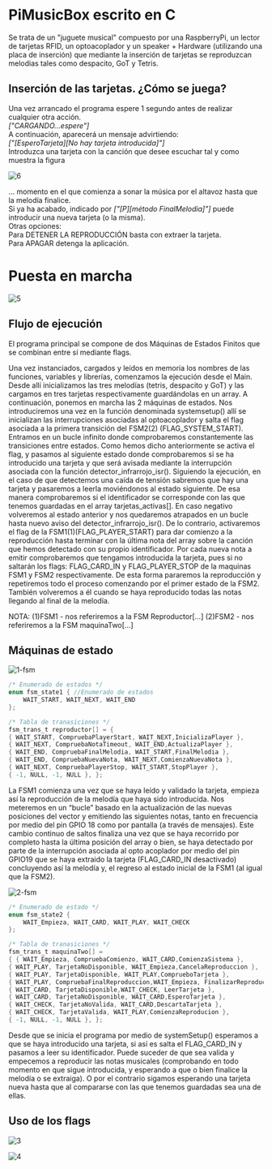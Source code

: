 # PiMusicBox escrito en C

Se trata de un "juguete musical" compuesto por una RaspberryPi, un lector de tarjetas RFID, un optoacoplador y un speaker + Hardware (utilizando una placa de inserción)  que mediante la inserción de tarjetas se reproduzcan melodias tales como despacito, GoT y Tetris.

## Inserción de las tarjetas. ¿Cómo se juega?

Una vez arrancado el programa espere 1 segundo antes de realizar cualquier otra acción.																			<br>*["CARGANDO...espere"]*</br>
A continuación, aparecerá un mensaje advirtiendo:
<br>*["[EsperoTarjeta][No hay tarjeta introducida]"]*</br>
Introduzca una tarjeta con la canción que desee escuchar tal y como muestra la figura

![6](https://user-images.githubusercontent.com/36509669/51739523-f38d9600-2091-11e9-9594-e2c3fc643b36.JPG)

… momento en el que comienza a sonar la música por el altavoz hasta que la melodía finalice.
<br>Si ya ha acabado, indicado por *["[P][método FinalMelodia]"]* puede introducir una nueva tarjeta (o la misma).
<br>Otras opciones:
<br>Para DETENER LA REPRODUCCIÓN basta con extraer la tarjeta.
<br>Para APAGAR detenga la aplicación.


# Puesta en marcha
![5](https://user-images.githubusercontent.com/36509669/51739525-f6888680-2091-11e9-86a9-8ec0ee3b740b.JPG)

## Flujo de ejecución

El programa principal se compone de dos Máquinas de Estados Finitos que se combinan entre sí mediante flags.

Una vez instanciados, cargados y leídos en memoria los nombres de las funciones, variables y librerías, comenzamos la ejecución desde el Main. Desde allí inicializamos las tres melodías (tetris, despacito y GoT) y las cargamos en tres tarjetas respectivamente guardándolas en un array. A continuación, ponemos en marcha las 2 máquinas de estados. Nos introduciremos una vez en la función denominada systemsetup() allí se inicializan las interrupciones asociadas al optoacoplador y salta el flag asociada a la primera transición del FSM2(2) (FLAG_SYSTEM_START). Entramos en un bucle infinito donde comprobaremos constantemente las transiciones entre estados. Como hemos dicho anteriormente se activa el flag, y pasamos al siguiente estado donde comprobaremos si se ha introducido una tarjeta y que será avisada mediante la interrupción asociada con la función detector_infrarrojo_isr(). Siguiendo la ejecución, en el caso de que detectemos una caída de tensión sabremos que hay una tarjeta y pasaremos a leerla moviéndonos al estado siguiente. De esa manera comprobaremos si el identificador se corresponde con las que tenemos guardadas en el array tarjetas_activas[]. En caso negativo volveremos al estado anterior y nos quedaremos atrapados en un bucle hasta nuevo aviso del detector_infrarrojo_isr(). De lo contrario, activaremos el flag de la FSM1(1)(FLAG_PLAYER_START) para dar comienzo a la reproducción hasta terminar con la última nota del array sobre la canción que hemos detectado con su propio identificador. Por cada nueva nota a emitir comprobaremos que tengamos introducida la tarjeta, pues si no saltarán los flags: FLAG_CARD_IN y FLAG_PLAYER_STOP de la maquinas FSM1 y FSM2 respectivamente. De esta forma pararemos la reproducción y repetiremos todo el proceso comenzando por el primer estado de la FSM2. También volveremos a él cuando se haya reproducido todas las notas llegando al final de la melodía.

 NOTA:
   (1)FSM1 - nos referiremos a la FSM Reproductor[…]
   (2)FSM2 - nos referiremos a la FSM maquinaTwo[…] 


## Máquinas de estado

![1-fsm](https://user-images.githubusercontent.com/36509669/51739690-60089500-2092-11e9-881c-7234975d405a.JPG)

```C
/* Enumerado de estados */
enum fsm_state1 { //Enumerado de estados
	WAIT_START, WAIT_NEXT, WAIT_END
};

/* Tabla de tranasiciones */
fsm_trans_t reproductor[] = {
{ WAIT_START, CompruebaPlayerStart, WAIT_NEXT,InicializaPlayer },				
{ WAIT_NEXT, CompruebaNotaTimeout, WAIT_END,ActualizaPlayer }, 					
{ WAIT_END, CompruebaFinalMelodia, WAIT_START,FinalMelodia }, 					
{ WAIT_END, CompruebaNuevaNota, WAIT_NEXT,ComienzaNuevaNota }, 					
{ WAIT_NEXT, CompruebaPlayerStop, WAIT_START,StopPlayer }, 					
{ -1, NULL, -1, NULL }, };

```
La FSM1 comienza una vez que se haya leído y validado la tarjeta, empieza así la reproducción de la melodía que haya sido introducida. Nos meteremos en un “bucle” basado en la actualización de las nuevas posiciones del vector y emitiendo las siguientes notas, tanto en frecuencia por medio del pin GPIO 18 como por pantalla (a través de mensajes). Este cambio continuo de saltos finaliza una vez que se haya recorrido por completo hasta la última posición del array o bien, se haya detectado por parte de la interrupción asociada al opto acoplador por medio del pin GPIO19 que se haya extraido la tarjeta (FLAG_CARD_IN desactivado) concluyendo así la melodía y, el regreso al estado inicial de la FSM1 (al igual que la FSM2).

![2-fsm](https://user-images.githubusercontent.com/36509669/51739691-60a12b80-2092-11e9-8814-01a5b734043b.JPG)

```C
/* Enumerado de estado */
enum fsm_state2 {
	WAIT_Empieza, WAIT_CARD, WAIT_PLAY, WAIT_CHECK
};

/* Tabla de tranasiciones */
fsm_trans_t maquinaTwo[] =
{ { WAIT_Empieza, CompruebaComienzo, WAIT_CARD,ComienzaSistema },
{ WAIT_PLAY, TarjetaNoDisponible, WAIT_Empieza,CancelaReproduccion },
{ WAIT_PLAY, TarjetaDisponible, WAIT_PLAY,ComprueboTarjeta },
{ WAIT_PLAY, CompruebaFinalReproduccion,WAIT_Empieza, FinalizarReproduccion },
{ WAIT_CARD, TarjetaDisponible,WAIT_CHECK, LeerTarjeta },
{ WAIT_CARD, TarjetaNoDisponible, WAIT_CARD,EsperoTarjeta },
{ WAIT_CHECK, TarjetaNoValida, WAIT_CARD,DescartaTarjeta },
{ WAIT_CHECK, TarjetaValida, WAIT_PLAY,ComienzaReproducion },
{ -1, NULL, -1, NULL }, };


```
Desde que se inicia el programa por medio de systemSetup() esperamos a que se haya introducido una tarjeta, si así es salta el FLAG_CARD_IN y pasamos a leer su identificador. Puede suceder de que sea valida y empecemos a reproducir las notas musicales (comprobando en todo momento en que sigue introducida, y esperando a que o bien finalice la melodía o se extraiga). O por el contrario sigamos esperando una tarjeta nueva hasta que al compararse con las que tenemos guardadas sea una de ellas.

## Uso de los flags

![3](https://user-images.githubusercontent.com/36509669/51739738-829aae00-2092-11e9-95e9-5eec42239b0a.JPG)

![4](https://user-images.githubusercontent.com/36509669/51739739-829aae00-2092-11e9-8d3a-f28390e60d8b.JPG)

